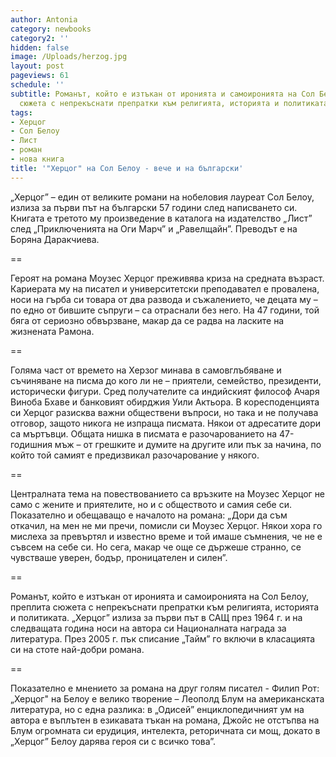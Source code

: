 ```yaml
---
author: Antonia
category: newbooks
category2: ''
hidden: false
image: /Uploads/herzog.jpg
layout: post
pageviews: 61
schedule: ''
subtitle: Романът, който е изтъкан от иронията и самоиронията на Сол Белоу, преплита
  сюжета с непрекъснати препратки към религията, историята и политиката
tags:
- Херцог
- Сол Белоу
- Лист
- роман
- нова книга
title: '"Херцог" на Сол Белоу - вече и на български'
---
```


„Херцог” – един от великите романи на нобеловия лауреат Сол Белоу, излиза за първи път на български 57 години след написването си. Книгата е третото му произведение в каталога на издателство „Лист” след „Приключенията на Оги Марч” и „Равелщайн”. Преводът е на Боряна Даракчиева. 

\==

Героят на романа Моузес Херцог преживява криза на средната възраст. Кариерата му на писател и университетски преподавател е провалена, носи на гърба си товара от два развода и съжалението, че децата му – по едно от бившите съпруги – са отраснали без него. На 47 години, той бяга от сериозно обвързване, макар да се радва на ласките на жизнената Рамона. 

\==

Голяма част от времето на Херзог минава в самовглъбяване и съчиняване на писма до кого ли не – приятели, семейство, президенти, исторически фигури. Сред получателите са индийският философ Ачаря Виноба Бхаве и банковият обирджия Уили Актьора. В коресподенцията си Херцог разисква важни обществени въпроси, но така и не получава отговор, защото никога не изпраща писмата. Някои от адресатите дори са мъртъвци. Общата нишка в писмата е разочарованието на 47-годишния мъж – от грешките и думите на другите или пък за начина, по който той самият е предизвикал разочарование у някого. 

\==

Централната тема на повествованието са връзките на Моузес Херцог не само с жените и приятелите, но и с обществото и самия себе си. Показателно и обещаващо е началото на романа: „Дори да съм откачил, на мен не ми пречи, помисли си Моузес Херцог. Някои хора го мислеха за превъртял и известно време и той имаше съмнения, че не е съвсем на себе си. Но сега, макар че още се държеше странно, се чувстваше уверен, бодър, проницателен и силен”.

\==

Романът, който е изтъкан от иронията и самоиронията на Сол Белоу, преплита сюжета с непрекъснати препратки към религията, историята и политиката. „Херцог” излиза за първи път в САЩ през 1964 г. и на следващата година носи на автора си Националната награда за литература. През 2005 г. пък списание „Тайм” го включи в класацията си на стоте най-добри романа. 

\==

Показателно е мнението за романа на друг голям писател - Филип Рот: „Херцог" на Белоу е велико творение – Леополд Блум на американската литература, но с една разлика: в „Одисей” енциклопедичният ум на автора е въплътен в езикавата тъкан на романа, Джойс не отстъпва на Блум огромната си ерудиция, интелекта, реторичната си мощ, докато в „Херцог” Белоу дарява героя си с всичко това”.